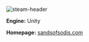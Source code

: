 ![steam-header](https://github.com/paylhorse/sands-of-sodis/assets/74363924/994893e1-106c-4587-81ee-605e2a32972b)

**Engine:** Unity

**Homepage:** [sandsofsodis.com](https://www.sandsofsodis.com/)
